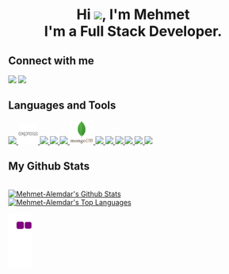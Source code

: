 <h1 align="center">Hi <img src="https://raw.githubusercontent.com/MartinHeinz/MartinHeinz/master/wave.gif" width="30px">, I'm Mehmet <br /> I'm a Full Stack Developer.</h1>

## Connect with me 
<p align="left">
<a href = "https://www.linkedin.com/in/mehmet-alemdar/"><img src="https://img.icons8.com/fluent/48/000000/linkedin.png"/></a>
<a href = "https://www.instagram.com/mehmetalemdarr/"><img src="https://img.icons8.com/fluent/48/000000/instagram-new.png"/></a>

## Languages and Tools
<p align="left"> 
    <a href="https://nodejs.org/en/" target="_blank"> <img src="https://img.icons8.com/color/48/000000/nodejs.png"/> </a>
    <a href="https://expressjs.com" target="_blank"> <img src="https://raw.githubusercontent.com/devicons/devicon/master/icons/express/express-original-wordmark.svg" alt="express" width="40" height="40"/> </a>
    <a href="https://reactjs.org/" target="_blank"> <img src="https://img.icons8.com/color/48/000000/react-native.png"/> </a>
    <a href="https://redux.js.org" target="_blank"> <img src="https://img.icons8.com/color/48/000000/redux.png"/> </a>
    <a href="https://vuejs.org//" target="_blank"> <img src="https://img.icons8.com/color/48/000000/vue-js.png"/> </a>
    <a href="https://www.mongodb.com/" target="_blank"> <img src="https://raw.githubusercontent.com/devicons/devicon/master/icons/mongodb/mongodb-original-wordmark.svg" alt="mongodb" width="48" height="48"/> </a> 
    <a href="https://www.npmjs.com/" target="_blank"> <img src="https://img.icons8.com/color/48/000000/npm.png"/> </a>
    <a href="https://developer.mozilla.org/en-US/docs/Web/JavaScript" target="_blank"> <img src="https://img.icons8.com/color/48/000000/javascript.png"/>       </a> 
    <a href="https://developer.mozilla.org/en-US/docs/Web/HTML" target="_blank"> <img src="https://img.icons8.com/color/48/000000/html-5.png"/> </a> 
    <a href="https://developer.mozilla.org/en-US/docs/Web/CSS" target="_blank"> <img src="https://img.icons8.com/color/48/000000/css3.png"/> </a> 
    <a href="https://kotlinlang.org/" target="_blank"> <img src="https://img.icons8.com/color/48/000000/kotlin.png"/> </a> 
    <a href="https://developer.android.com/studio" target="_blank"> <img src="https://img.icons8.com/color/48/000000/android-studio--v3.png"/> </a> 
</p>

## My Github Stats
  <br/>
    <a  href="https://github.com/Mehmet-Alemdar/github-readme-stats"><img alt="Mehmet-Alemdar's Github Stats" src="https://github-readme-stats.vercel.app/api?username=Mehmet-Alemdar&show_icons=true&count_private=true&theme=react&hide_border=true&bg_color=0D1117" /></a> 
    <br />
    <a href="https://github.com/Mehmet-Alemdar/github-readme-stats"><img alt="Mehmet-Alemdar's Top Languages" src="https://github-readme-stats.vercel.app/api/top-langs/?username=Mehmet-Alemdar&langs_count=8&count_private=true&layout=compact&theme=react&hide_border=true&bg_color=0D1117" />     </a>
    <br />

![snake gif](https://github.com/Mehmet-Alemdar/Mehmet-Alemdar/blob/output/github-contribution-grid-snake.gif)

    

<!---
Mehmet-Alemdar/Mehmet-Alemdar is a ✨ special ✨ repository because its `README.md` (this file) appears on your GitHub profile.
You can click the Preview link to take a look at your changes.
--->
